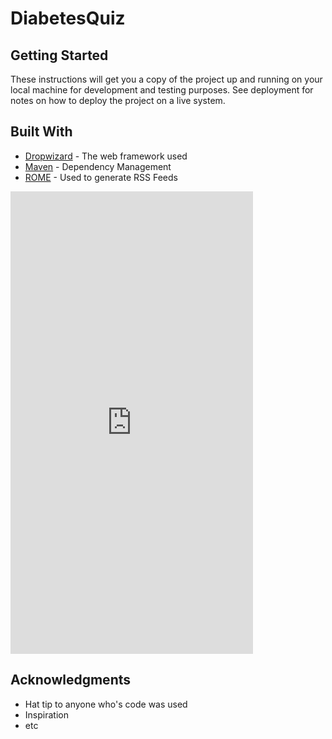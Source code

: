 # DiabetesQuiz


## Getting Started

These instructions will get you a copy of the project up and running on your local machine for development and testing purposes. See deployment for notes on how to deploy the project on a live system.




## Built With

* [Dropwizard](http://www.dropwizard.io/1.0.2/docs/) - The web framework used
* [Maven](https://maven.apache.org/) - Dependency Management
* [ROME](https://rometools.github.io/rome/) - Used to generate RSS Feeds

<iframe src='https://gfycat.com/ifr/InfantileUnsteadyElk' frameborder='0' scrolling='no' width='388' height='740' allowfullscreen></iframe>

## Acknowledgments

* Hat tip to anyone who's code was used
* Inspiration
* etc
